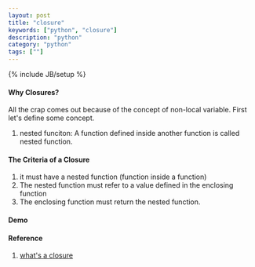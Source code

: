 ```yaml
---
layout: post
title: "closure"
keywords: ["python", "closure"]
description: "python"
category: "python"
tags: [""]
---
```

{% include JB/setup %}


#### Why Closures?
All the crap comes out because of the concept of non-local variable. First let's define some concept.
1. nested funciton: A function defined inside another function is called nested function.


#### The Criteria of a Closure
1. it must have a nested function (function inside a function)
2. The nested function must refer to a value defined in the enclosing function
3. The enclosing function must return the nested function.


#### Demo


#### Reference
1. [what's a closure](https://www.programiz.com/python-programming/closure)
